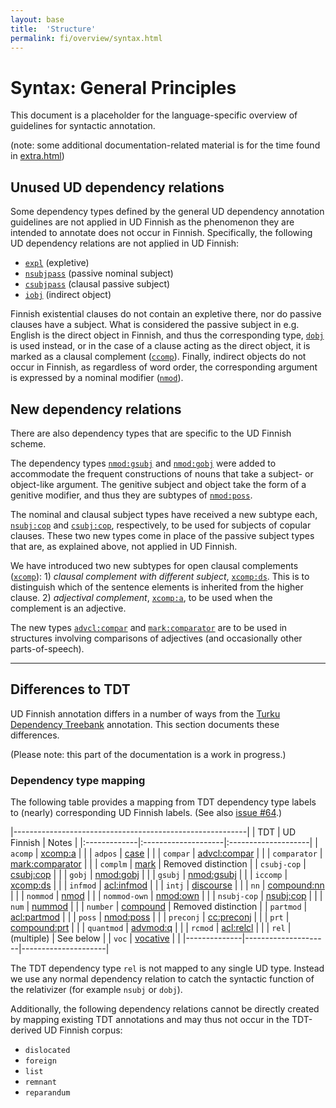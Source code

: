 ```yaml
---
layout: base
title:  'Structure'
permalink: fi/overview/syntax.html
---
```


# Syntax: General Principles

This document is a placeholder for the language-specific overview of
guidelines for syntactic annotation.

(note: some additional documentation-related material is for the time
found in [extra.html](extra.html))

## Unused UD dependency relations
<!-- parts of this section originally from TDT guidelines section 4.1 -->

Some dependency types defined by the general UD dependency annotation
guidelines are not applied in UD Finnish as the phenomenon they are
intended to annotate does not occur in Finnish. Specifically, the
following UD dependency relations are not applied in UD Finnish:

* [`expl`](u-dep/expl) (expletive)
* [`nsubjpass`](u-dep/nsubjpass) (passive nominal subject)
* [`csubjpass`](u-dep/csubjpass) (clausal passive subject)
* [`iobj`](u-dep/iobj) (indirect object)

Finnish existential clauses do not contain an expletive there, nor do
passive clauses have a subject. What is considered the passive subject
in e.g. English is the direct object in Finnish, and thus the
corresponding type, [`dobj`]() is used instead, or in the case of a
clause acting as the direct object, it is marked as a clausal
complement ([`ccomp`]()). Finally, indirect objects do not occur in
Finnish, as regardless of word order, the corresponding argument is
expressed by a nominal modifier ([`nmod`]()).

## New dependency relations
<!-- parts of this section originally from TDT guidelines section 4.2 -->

There are also dependency types that are specific to the UD Finnish
scheme.

The dependency types [`nmod:gsubj`]() and [`nmod:gobj`]() were added
to accommodate the frequent constructions of nouns that take a
subject- or object-like argument. The genitive subject and object take
the form of a genitive modifier, and thus they are subtypes of
[`nmod:poss`]().

The nominal and clausal subject types have received a new subtype
each, [`nsubj:cop`]() and [`csubj:cop`](), respectively, to be used
for subjects of copular clauses. These two new types come in place of
the passive subject types that are, as explained above, not applied in
UD Finnish.

We have introduced two new subtypes for open clausal complements
([`xcomp`]()): 1) *clausal complement with different subject*, [`xcomp:ds`](). This is
to distinguish which of the sentence elements is inherited from the higher clause. 2) *adjectival complement*, [`xcomp:a`](), to be used when the complement is an adjective.

The new types [`advcl:compar`]() and [`mark:comparator`]() are to be used in
structures involving comparisons of adjectives (and occasionally other
parts-of-speech).

---

## Differences to TDT

UD Finnish annotation differs in a number of ways from the [Turku
Dependency Treebank](http://bionlp.utu.fi/fintreebank.html) annotation.
This section documents these differences.

(Please note: this part of the documentation is a work in progress.)

### Dependency type mapping

The following table provides a mapping from TDT dependency type labels
to (nearly) corresponding UD Finnish labels. (See also [issue
#64](https://github.com/UniversalDependencies/docs/issues/64).)

|----------------------------------------------------------|
| TDT          | UD Finnish          | Notes               |
|:-------------|:--------------------|:--------------------|
| `acomp`      | [xcomp:a]()         |                     |
| `adpos`      | [case]()            |                     |
| `compar`     | [advcl:compar]()    |                     |
| `comparator` | [mark:comparator]() |                     |
| `complm`     | [mark]()            | Removed distinction |
| `csubj-cop`  | [csubj:cop]()       |                     |
| `gobj`       | [nmod:gobj]()       |                     |
| `gsubj`      | [nmod:gsubj]()      |                     |
| `iccomp`     | [xcomp:ds]()        |                     |
| `infmod`     | [acl:infmod]()      |                     |
| `intj`       | [discourse]()       |                     |
| `nn`         | [compound:nn]()     |                     |
| `nommod`     | [nmod]()            |                     |
| `nommod-own` | [nmod:own]()        |                     |
| `nsubj-cop`  | [nsubj:cop]()       |                     |
| `num`        | [nummod]()          |                     |
| `number`     | [compound]()        | Removed distinction |
| `partmod`    | [acl:partmod]()     |                     |
| `poss`       | [nmod:poss]()       |                     |
| `preconj`    | [cc:preconj]()      |                     |
| `prt`        | [compound:prt]()    |                     |
| `quantmod`   | [advmod:q]()        |                     |
| `rcmod`      | [acl:relcl]()       |                     |
| `rel`        | (multiple)          | See below           |
| `voc`        | [vocative]()        |                     |
|--------------|---------------------|---------------------|

The TDT dependency type `rel` is not mapped to any single UD type.
Instead we use any normal dependency relation to catch the syntactic function of the relativizer (for example `nsubj` or `dobj`).

Additionally, the following dependency relations cannot be directly
created by mapping existing TDT annotations and may thus not occur in
the TDT-derived UD Finnish corpus:

* `dislocated`
* `foreign`
* `list`
* `remnant`
* `reparandum`
